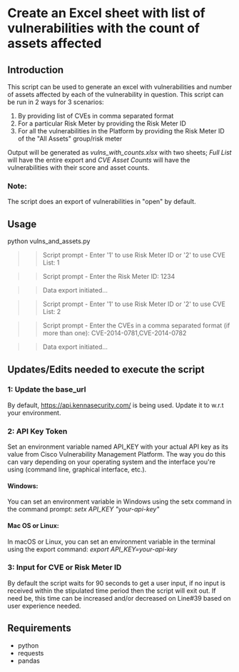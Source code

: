 # Create an Excel sheet with list of vulnerabilities with the count of assets affected

## Introduction
This script can be used to generate an excel with vulnerabilities and number of assets affected by each of the vulnerability in question. This script can be run in 2 ways for 3 scenarios:
1) By providing list of CVEs in comma separated format
2) For a particular Risk Meter by providing the Risk Meter ID
3) For all the vulnerabilities in the Platform by providing the Risk Meter ID of the "All Assets" group/risk meter

Output will be generated as *vulns_with_counts.xlsx* with two sheets; *Full List* will have the entire export and *CVE Asset Counts* will have the vulnerabilities 
with their score and asset counts.

### Note:
The script does an export of vulnerabilities in "open" by default.
  
## Usage
python vulns_and_assets.py

>>Script prompt - Enter '1' to use Risk Meter ID or '2' to use CVE List: 1

>>Script prompt - Enter the Risk Meter ID: 1234

>>Data export initiated...




>>Script prompt - Enter '1' to use Risk Meter ID or '2' to use CVE List: 2

>>Script prompt - Enter the CVEs in a comma separated format (if more than one): CVE-2014-0781,CVE-2014-0782

>>Data export initiated...


## Updates/Edits needed to execute the script

### 1: Update the base_url 
By default, https://api.kennasecurity.com/ is being used. Update it to w.r.t your environment.

### 2: API Key Token
Set an environment variable named API_KEY with your actual API key as its value from Cisco Vulnerability Management Platform. The way you do this can vary depending on your operating system and the interface you're using (command line, graphical interface, etc.).
#### Windows:
You can set an environment variable in Windows using the setx command in the command prompt:
*setx API_KEY "your-api-key"*

#### Mac OS or Linux:
In macOS or Linux, you can set an environment variable in the terminal using the export command:
*export API_KEY=your-api-key*

### 3: Input for CVE or Risk Meter ID
By default the script waits for 90 seconds to get a user input, if no input is received within the stipulated time period then the script will exit out. If need be, 
this time can be increased and/or decreased on Line#39 based on user experience needed.

## Requirements
* python
* requests
* pandas

